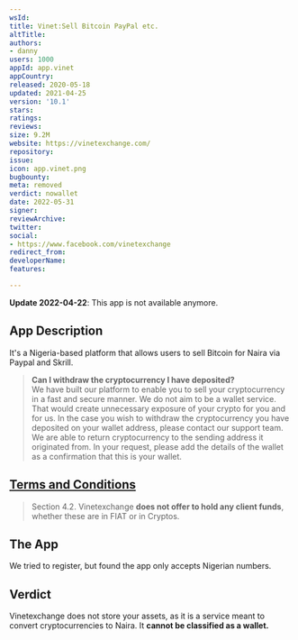 ```yaml
---
wsId: 
title: Vinet:Sell Bitcoin PayPal etc.
altTitle: 
authors:
- danny
users: 1000
appId: app.vinet
appCountry: 
released: 2020-05-18
updated: 2021-04-25
version: '10.1'
stars: 
ratings: 
reviews: 
size: 9.2M
website: https://vinetexchange.com/
repository: 
issue: 
icon: app.vinet.png
bugbounty: 
meta: removed
verdict: nowallet
date: 2022-05-31
signer: 
reviewArchive: 
twitter: 
social:
- https://www.facebook.com/vinetexchange
redirect_from: 
developerName: 
features: 

---
```


**Update 2022-04-22**: This app is not available anymore.

## App Description

It's a Nigeria-based platform that allows users to sell Bitcoin for Naira via Paypal and Skrill.

> **Can I withdraw the cryptocurrency I have deposited?** <br>
We have built our platform to enable you to sell your cryptocurrency in a fast and secure manner. We do not aim to be a wallet service. That would create unnecessary exposure of your crypto for you and for us. In the case you wish to withdraw the cryptocurrency you have deposited on your wallet address, please contact our support team. We are able to return cryptocurrency to the sending address it originated from. In your request, please add the details of the wallet as a confirmation that this is your wallet.

## [Terms and Conditions](https://vinetexchange.com/privacy)

> Section 4.2. Vinetexchange **does not offer to hold any client funds**, whether these are in FIAT or in Cryptos.

## The App

We tried to register, but found the app only accepts Nigerian numbers.

## Verdict

Vinetexchange does not store your assets, as it is a service meant to convert cryptocurrencies to Naira. It **cannot be classified as a wallet.**
